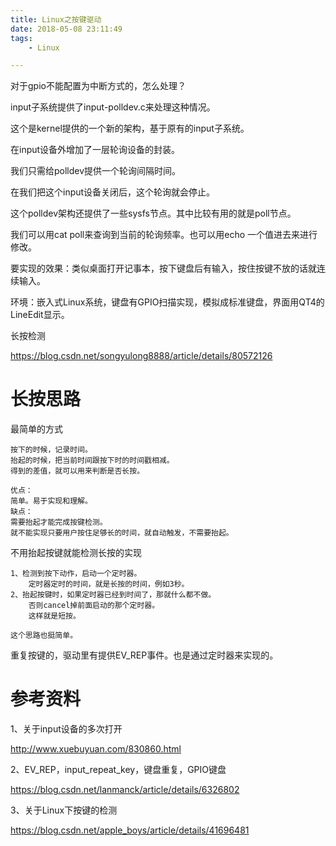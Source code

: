 ```yaml
---
title: Linux之按键驱动
date: 2018-05-08 23:11:49
tags:
	- Linux

---
```




对于gpio不能配置为中断方式的，怎么处理？

input子系统提供了input-polldev.c来处理这种情况。

这个是kernel提供的一个新的架构，基于原有的input子系统。

在input设备外增加了一层轮询设备的封装。

我们只需给polldev提供一个轮询间隔时间。

在我们把这个input设备关闭后，这个轮询就会停止。

这个polldev架构还提供了一些sysfs节点。其中比较有用的就是poll节点。

我们可以用cat poll来查询到当前的轮询频率。也可以用echo 一个值进去来进行修改。



要实现的效果：类似桌面打开记事本，按下键盘后有输入，按住按键不放的话就连续输入。

环境：嵌入式Linux系统，键盘有GPIO扫描实现，模拟成标准键盘，界面用QT4的LineEdit显示。



长按检测

https://blog.csdn.net/songyulong8888/article/details/80572126



# 长按思路

最简单的方式

```
按下的时候，记录时间。
抬起的时候，把当前时间跟按下时的时间戳相减。
得到的差值，就可以用来判断是否长按。

优点：
简单。易于实现和理解。
缺点：
需要抬起才能完成按键检测。
就不能实现只要用户按住足够长的时间，就自动触发，不需要抬起。
```

不用抬起按键就能检测长按的实现

```
1、检测到按下动作，启动一个定时器。
	定时器定时的时间，就是长按的时间，例如3秒。
2、抬起按键时，如果定时器已经到时间了，那就什么都不做。
	否则cancel掉前面启动的那个定时器。
	这样就是短按。

这个思路也挺简单。
```



重复按键的，驱动里有提供EV_REP事件。也是通过定时器来实现的。



# 参考资料

1、关于input设备的多次打开

http://www.xuebuyuan.com/830860.html

2、EV_REP，input_repeat_key，键盘重复，GPIO键盘

https://blog.csdn.net/lanmanck/article/details/6326802

3、关于Linux下按键的检测

https://blog.csdn.net/apple_boys/article/details/41696481